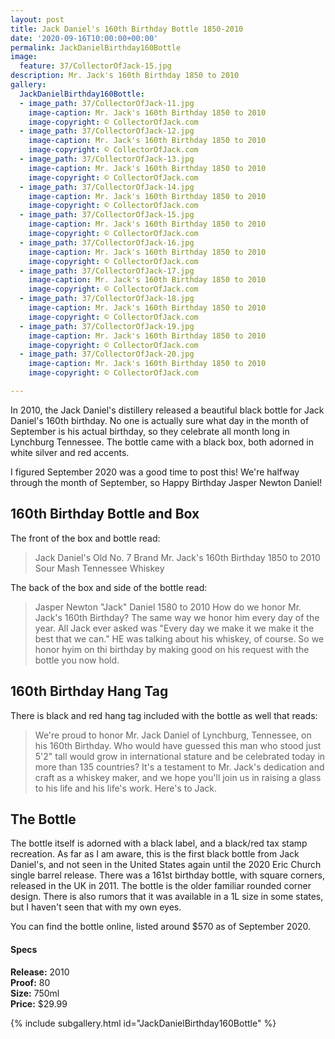 ```yaml
---
layout: post
title: Jack Daniel's 160th Birthday Bottle 1850-2010
date: '2020-09-16T10:00:00+00:00'
permalink: JackDanielBirthday160Bottle
image:
  feature: 37/CollectorOfJack-15.jpg
description: Mr. Jack's 160th Birthday 1850 to 2010
gallery:
  JackDanielBirthday160Bottle:
  - image_path: 37/CollectorOfJack-11.jpg
    image-caption: Mr. Jack's 160th Birthday 1850 to 2010
    image-copyright: © CollectorOfJack.com
  - image_path: 37/CollectorOfJack-12.jpg
    image-caption: Mr. Jack's 160th Birthday 1850 to 2010
    image-copyright: © CollectorOfJack.com
  - image_path: 37/CollectorOfJack-13.jpg
    image-caption: Mr. Jack's 160th Birthday 1850 to 2010
    image-copyright: © CollectorOfJack.com
  - image_path: 37/CollectorOfJack-14.jpg
    image-caption: Mr. Jack's 160th Birthday 1850 to 2010
    image-copyright: © CollectorOfJack.com
  - image_path: 37/CollectorOfJack-15.jpg
    image-caption: Mr. Jack's 160th Birthday 1850 to 2010
    image-copyright: © CollectorOfJack.com
  - image_path: 37/CollectorOfJack-16.jpg
    image-caption: Mr. Jack's 160th Birthday 1850 to 2010
    image-copyright: © CollectorOfJack.com
  - image_path: 37/CollectorOfJack-17.jpg
    image-caption: Mr. Jack's 160th Birthday 1850 to 2010
    image-copyright: © CollectorOfJack.com
  - image_path: 37/CollectorOfJack-18.jpg
    image-caption: Mr. Jack's 160th Birthday 1850 to 2010
    image-copyright: © CollectorOfJack.com
  - image_path: 37/CollectorOfJack-19.jpg
    image-caption: Mr. Jack's 160th Birthday 1850 to 2010
    image-copyright: © CollectorOfJack.com
  - image_path: 37/CollectorOfJack-20.jpg
    image-caption: Mr. Jack's 160th Birthday 1850 to 2010
    image-copyright: © CollectorOfJack.com

---
```


In 2010, the Jack Daniel's distillery released a beautiful black bottle for Jack Daniel's 160th birthday. No one is actually sure what day in the month of September is his actual birthday, so they celebrate all month long in Lynchburg Tennessee. The bottle came with a black box, both adorned in white silver and red accents.

I figured September 2020 was a good time to post this! We're halfway through the month of September, so Happy Birthday Jasper Newton Daniel!

## 160th Birthday Bottle and Box
The front of the box and bottle read:
> Jack Daniel's Old No. 7 Brand
> Mr. Jack's 160th Birthday 1850 to 2010
> Sour Mash Tennessee Whiskey

The back of the box and side of the bottle read: 
> Jasper Newton "Jack" Daniel 1580 to 2010
> How do we honor Mr. Jack's 160th Birthday? The same way we honor him every day of the year. All Jack ever asked was "Every day we make it we make it the best that we can." HE was talking about his whiskey, of course. So we honor hyim on thi birthday by making good on his request with the bottle you now hold.

## 160th Birthday Hang Tag
There is black and red hang tag included with the bottle as well that reads:
> We're proud to honor Mr. Jack Daniel of Lynchburg, Tennessee, on his 160th Birthday. Who would have guessed this man who stood just 5'2" tall would grow in international stature and be celebrated today in more than 135 countries? It's a testament to Mr. Jack's dedication and craft as a whiskey maker, and we hope you'll join us in raising a glass to his life and his life's work. Here's to Jack.



## The Bottle
The bottle itself is adorned with a black label, and a black/red tax stamp recreation. As far as I am aware, this is the first black bottle from Jack Daniel's, and not seen in the United States again until the 2020 Eric Church single barrel release. There was a 161st birthday bottle, with square corners, released in the UK in 2011. The bottle is the older familiar rounded corner design. There is also rumors that it was available in a 1L size in some states, but I haven't seen that with my own eyes.

You can find the bottle online, listed around $570 as of September 2020.

#### Specs

**Release:** 2010  
**Proof:** 80  
**Size:** 750ml  
**Price:** $29.99 


{% include subgallery.html id="JackDanielBirthday160Bottle" %}
